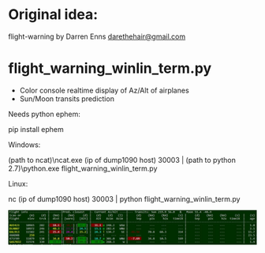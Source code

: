 # Original idea: 
flight-warning by Darren Enns <darethehair@gmail.com>

# flight_warning_winlin_term.py

- Color console realtime display of Az/Alt of airplanes
- Sun/Moon transits prediction

Needs python ephem:

pip install ephem

Windows:

(path to ncat)\ncat.exe (ip of dump1090 host) 30003 | (path to python 2.7)\python.exe flight_warning_winlin_term.py

Linux:

nc (ip of dump1090 host) 30003 | python flight_warning_winlin_term.py

![alt text](https://github.com/spink-al/flight-warning/blob/master/Capture.JPG)
